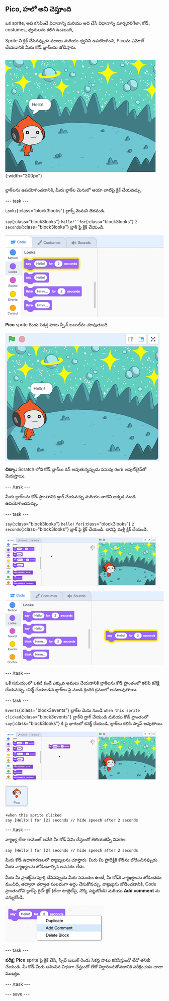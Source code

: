 ## Pico, హలో అని చెప్తూంది

<div style="display: flex; flex-wrap: wrap">
<div style="flex-basis: 200px; flex-grow: 1; margin-right: 15px;">
ఒక sprite, అది కనిపించే విధానాన్ని మరియు అది చేసే విధానాన్ని మార్చగలిగేలా, కోడ్, costumes, ధ్వనులను కలిగి ఉంటుంది,. 
  
Sprite ని క్లిక్ చేసినప్పుడు పదాలు మరియు ధ్వనిని ఉపయోగించి, Picoను ఎమోట్ చేయడానికి మీరు కోడ్ బ్లాక్‌లను జోడిస్తారు.
</div>
<div>

![Pico Sprite చెప్తోంది, "Hello!"](images/pico-step2.png){:width="300px"}

</div>
</div>

బ్లాక్‌లను ఉపయోగించడానికి, మీరు బ్లాక్‌ల మెనులో ఆయా వాటిపై క్లిక్ చేయవచ్చు.

--- task ---

`Looks`{:class="block3looks"} బ్లాక్స్ మెనుని తెరవండి.

`say`{:class="block3looks"} `hello!``for`{:class="block3looks"} `2` `seconds`{:class="block3looks"} బ్లాక్ పై క్లిక్ చేయండి.

!['హలో చెప్పండి! పసుపు రంగు ఔట్ లైన్ తో 2 సెకన్ల పాటు బ్లాక్ మెరుస్తూ ఉంటుంది.](images/pico-say-hello-blocks-menu.png)

**Pico** sprite రెండు సెకన్ల పాటు స్పీచ్ బబుల్‌ను చూపుతుంది.

![స్పీచ్ బబుల్ లో "Hello!" తో Pico sprite.](images/pico-say-hello-stage.png)

**చిట్కా:** Scratch లోని కోడ్ బ్లాక్‌లు రన్ అవుతున్నప్పుడు పసుపు రంగు అవుట్‌లైన్‌తో మెరుస్తాయి.

--- /task ---

మీరు బ్లాక్‌లను కోడ్ ప్రాంతానికి డ్రాగ్ చేయవచ్చు మరియు వాటిని అక్కడ నుండి ఉపయోగించవచ్చు.

--- task ---

`say`{:class="block3looks"} `hello!` `for`{:class="block3looks"} `2` `seconds`{:class="block3looks"} బ్లాక్ పై క్లిక్ చేయండి. దానిపై మళ్లీ క్లిక్ చేయండి.

!['say' బ్లాక్‌ని Code ప్రాంతానికి డ్రాగ్ చేసి, దాన్ని అమలు చేయడానికి దానిపై క్లిక్ చేయండి.](images/pico-drag-say.gif)

!['say' బ్లాక్ Code ప్రాంతానికి లాగబడింది. పసుపు రంగు ఔట్ లైన్ తో సెకన్ల పాటు బ్లాక్ మెరుస్తూ ఉంటుంది.](images/pico-drag-say.png)

--- /task ---

ఒకే సమయంలో ఒకటి కంటే ఎక్కువ అమలు చేయడానికి బ్లాక్‌లను కోడ్ ప్రాంతంలో కలిపి కనెక్ట్ చేయవచ్చు. కనెక్ట్ చేయబడిన బ్లాక్‌లు పై నుండి క్రిందికి క్రమంలో అమలవుతాయి.

--- task ---

`Events`{:class="block3events"} బ్లాక్‌ల మెను నుండి `when this sprite clicked`{:class="block3events"} బ్లాక్‌ని డ్రాగ్ చేయండి మరియు కోడ్ ప్రాంతంలో `say`{:class="block3looks"} కి పై భాగంలో కనెక్ట్ చేయండి. బ్లాక్‌లు కలిసి స్నాప్ అవుతాయి.

![బ్లాక్‌ల యానిమేషన్ కలిసి స్నాప్ అవుతోంది. Pico పై క్లిక్ చేసినప్పుడు, అది రెండు సెకన్లకు, "హలో!" చెప్తుంది.](images/pico-snap-together.gif)

![Pico sprite.](images/pico-sprite.png)

```blocks3
+when this sprite clicked
say [Hello!] for [2] seconds // hide speech after 2 seconds
```

--- /task ---

వ్యాఖ్య లేదా కామెంట్ అనేది మీ కోడ్ ఏమి చేస్తుందో తెలియజెప్పే వివరణ.

```blocks3
say [Hello!] for [2] seconds // hide speech after 2 seconds
```
మీరు కోడ్ ఉదాహరణలలో వ్యాఖ్యలను చూస్తారు. మీరు మీ ప్రాజెక్ట్‌కి కోడ్‌ను జోడించినప్పుడు మీరు వ్యాఖ్యలను జోడించాల్సిన అవసరం లేదు.

మీరు మీ ప్రాజెక్ట్‌ను పూర్తి చేసినప్పుడు మీకు సమయం ఉంటే, మీ కోడ్‌కి వ్యాఖ్యలను జోడించడం మంచిది, తద్వారా తర్వాత సులభంగా అర్థం చేసుకోవచ్చు. వ్యాఖ్యను జోడించడానికి, Code ప్రాంతంలోని బ్లాక్‌పై రైట్-క్లిక్ (లేదా టాబ్లెట్‌పై, నొక్కి పట్టుకోండి) మరియు **Add comment** ను ఎన్నుకోండి.

![మీరు బ్లాక్‌పై రైట్-క్లిక్ చేసినప్పుడు కనిపించే పాప్-అప్ మెను. 'Add Comment' ఎంపిక చేయబడింది.](images/add-comment.png)

--- task ---

**పరీక్ష:** **Pico** sprite పై క్లిక్ చేసి, స్పీచ్ బబుల్ రెండు సెకన్ల పాటు కనిపిస్తుందో లేదో తనిఖీ చేయండి. మీ కోడ్ మీరు ఆశించిన విధంగా చేస్తుందో లేదో నిర్ధారించుకోవడానికి పరీక్షించడం చాలా ముఖ్యం.

--- /task ---

--- save ---
